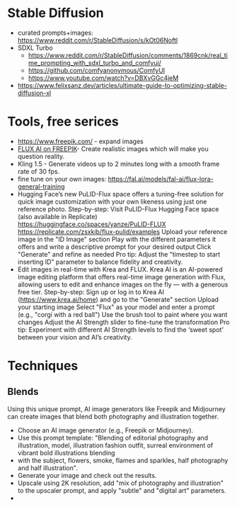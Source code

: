 # Stable Diffusion 
* curated prompts+images: https://www.reddit.com/r/StableDiffusion/s/kOt06Noftl
* SDXL Turbo
  * https://www.reddit.com/r/StableDiffusion/comments/1869cnk/real_time_prompting_with_sdxl_turbo_and_comfyui/
  * https://github.com/comfyanonymous/ComfyUI
  * https://www.youtube.com/watch?v=DBXvGGc4jeM
* https://www.felixsanz.dev/articles/ultimate-guide-to-optimizing-stable-diffusion-xl

# Tools, free serices
* https://www.freepik.com/ - expand images
 * [FLUX AI on FREEPIK](https://link.mail.beehiiv.com/ss/c/u001.nk4qDcNtx0o7ZcXaSg5zuNGchgT8L4kg2f_ThDfLwmk8Or8SWjnIBl5Dxga5o8VN_8noC7ro7H0u3rGZMo1KSkeidf7khAosni7Aiuu0jAWjY_K7lZA8Z8Gv0X5eN434qzzc_xLrVu0vK0SJHzJTF_mplVVYPGKPiJm9p2adCs6l-zMW5eE7o2ISSGeBJBtiHXQ2IGl5x1RBDZn9vB-uRFc6REMeLAyRTVu6Rbvjqc2GHbIOT)- Create realistic images which will make you question reality. 
* Kling 1.5 - Generate videos up to 2 minutes long with a smooth frame rate of 30 fps.
* fine tune on your own images: https://fal.ai/models/fal-ai/flux-lora-general-training
* Hugging Face’s new PuLID-Flux space offers a tuning-free solution for quick image customization with your own likeness using just one reference photo.
Step-by-step:
Visit PuLID-Flux Hugging Face space (also available in Replicate) 
https://huggingface.co/spaces/yanze/PuLID-FLUX
https://replicate.com/zsxkib/flux-pulid/examples
Upload your reference image in the "ID Image" section
Play with the different parameters it offers and write a descriptive prompt for your desired output
Click "Generate" and refine as needed
Pro tip: Adjust the "timestep to start inserting ID" parameter to balance fidelity and creativity.
* Edit images in real-time with Krea and FLUX. Krea AI is an AI-powered image editing platform that offers real-time image generation with Flux, allowing users to edit and enhance images on the fly — with a generous free tier.
Step-by-step:
Sign up or log in to Krea AI (https://www.krea.ai/home) and go to the "Generate" section
Upload your starting image
Select "Flux" as your model and enter a prompt (e.g., "corgi with a red ball")
Use the brush tool to paint where you want changes
Adjust the AI Strength slider to fine-tune the transformation
Pro tip: Experiment with different AI Strength levels to find the ‘sweet spot’ between your vision and AI’s creativity.


# Techniques
## Blends
Using this unique prompt, AI image generators like Freepik and Midjourney can create images that blend both photography and illustration together.

* Choose an AI image generator (e.g., Freepik or Midjourney).
* Use this prompt template: "Blending of editorial photography and illustration, model, illustration fashion outfit, surreal environment of vibrant bold illustrations blending 
* with the subject, flowers, smoke, flames and sparkles, half photography and half illustration".
* Generate your image and check out the results.
* Upscale using 2K resolution, add "mix of photography and illustration" to the upscaler prompt, and apply "subtle" and "digital art" parameters.
* 

